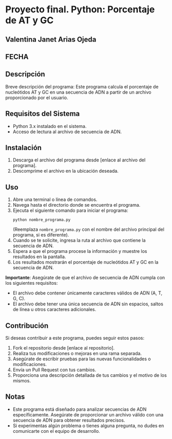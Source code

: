# Proyecto final. Python: Porcentaje de AT y GC
## Valentina Janet Arias Ojeda
## FECHA

## Descripción
Breve descripción del programa: Este programa calcula el porcentaje de nucleótidos AT y GC en una secuencia de ADN a partir de un archivo proporcionado por el usuario.

## Requisitos del Sistema
- Python 3.x instalado en el sistema.
- Acceso de lectura al archivo de secuencia de ADN.

## Instalación
1. Descarga el archivo del programa desde [enlace al archivo del programa].
2. Descomprime el archivo en la ubicación deseada.

## Uso
1. Abre una terminal o línea de comandos.
2. Navega hasta el directorio donde se encuentra el programa.
3. Ejecuta el siguiente comando para iniciar el programa:
   ```
   python nombre_programa.py
   ```
   (Reemplaza `nombre_programa.py` con el nombre del archivo principal del programa, si es diferente).
4. Cuando se te solicite, ingresa la ruta al archivo que contiene la secuencia de ADN.
5. Espera a que el programa procese la información y muestre los resultados en la pantalla.
6. Los resultados mostrarán el porcentaje de nucleótidos AT y GC en la secuencia de ADN.

**Importante**: Asegúrate de que el archivo de secuencia de ADN cumpla con los siguientes requisitos:
- El archivo debe contener únicamente caracteres válidos de ADN (A, T, G, C).
- El archivo debe tener una única secuencia de ADN sin espacios, saltos de línea u otros caracteres adicionales.

## Contribución
Si deseas contribuir a este programa, puedes seguir estos pasos:
1. Fork el repositorio desde [enlace al repositorio].
2. Realiza tus modificaciones o mejoras en una rama separada.
3. Asegúrate de escribir pruebas para las nuevas funcionalidades o modificaciones.
4. Envía un Pull Request con tus cambios.
5. Proporciona una descripción detallada de tus cambios y el motivo de los mismos.

## Notas
- Este programa está diseñado para analizar secuencias de ADN específicamente. Asegúrate de proporcionar un archivo válido con una secuencia de ADN para obtener resultados precisos.
- Si experimentas algún problema o tienes alguna pregunta, no dudes en comunicarte con el equipo de desarrollo.
